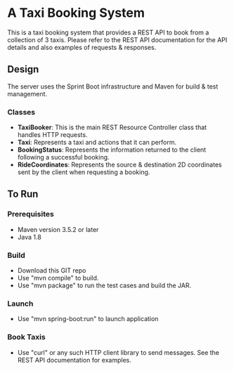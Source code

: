 # A Taxi Booking System
This is a taxi booking system that provides a REST API to book from a collection of 3 taxis.
Please refer to the REST API documentation for the API details and also examples of requests & responses.

## Design
The server uses the Sprint Boot infrastructure and Maven for build & test management.

### Classes
* **TaxiBooker**: This is the main REST Resource Controller class that handles HTTP requests.
* **Taxi**: Represents a taxi and actions that it can perform.
* **BookingStatus**: Represents the information returned to the client following a successful booking.
* **RideCoordinates**: Represents the source & destination 2D coordinates sent by the client when requesting a booking.

## To Run
### Prerequisites
* Maven version 3.5.2 or later
* Java 1.8
### Build
* Download this GIT repo
* Use "mvn compile" to build.
* Use "mvn package" to run the test cases and build the JAR.
### Launch
* Use "mvn spring-boot:run" to launch application
### Book Taxis
* Use "curl" or any such HTTP client library to send messages. See the REST API documentation for examples.
